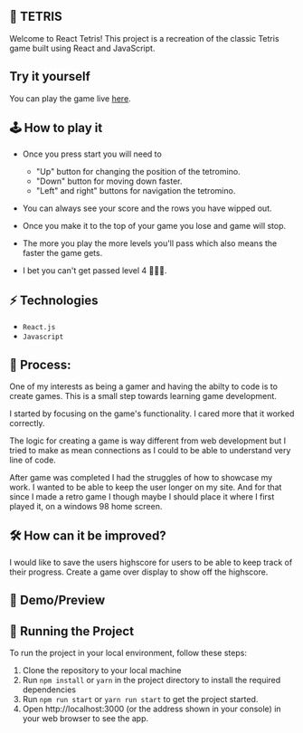 ## 👾 TETRIS 

Welcome to React Tetris! This project is a recreation of the classic Tetris game built using React and JavaScript.

## Try it yourself

You can play the game live [here](https://tttetris.netlify.app/).

## 🕹️ How to play it

- Once you press start you will need to 

  - "Up" button for changing the position of the tetromino.
  - "Down" button for moving down faster.
  - "Left" and right" buttons for navigation the tetromino.

- You can always see your score and the rows you have wipped out.

- Once you make it to the top of your game you lose and game will stop.

- The more you play the more levels you'll pass which also means the faster the game gets.

- I bet you can't get passed level 4 🤷🏼‍♀️.


## ⚡ Technologies

- `React.js`
- `Javascript`

## 💭 Process:

One of my interests as being a gamer and having the abilty to code is to create games. This is a small step towards learning game development. 

I started by focusing on the game's functionality. I cared more that it worked correctly. 

The logic for creating a game is way different from web development but I tried to make as mean connections as I could to be able to understand very line of code.

After game was completed I had the struggles of how to showcase my work. I wanted to be able to keep the user longer on my site. And for that since I made a 
retro game I though maybe I should place it where I first played it, on a windows 98 home screen. 

## 🛠️ How can it be improved?

I would like to save the users highscore for users to be able to keep track of their progress. Create a game over display to show off the highscore.

## 🎥 Demo/Preview


## 🚦 Running the Project

To run the project in your local environment, follow these steps:

1. Clone the repository to your local machine
2. Run `npm install` or `yarn` in the project directory to install the required dependencies
3. Run `npm run start` or `yarn run start` to get the project started.
4. Open http://localhost:3000 (or the address shown in your console) in your web browser to see the app.
